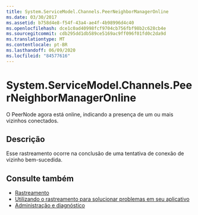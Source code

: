 ```yaml
---
title: System.ServiceModel.Channels.PeerNeighborManagerOnline
ms.date: 03/30/2017
ms.assetid: b758d4e8-f54f-43a4-ae4f-4b98996d4c40
ms.openlocfilehash: dce1c0ad40998fcf9704cb756fbf98b2c628cb4e
ms.sourcegitcommit: cdb295dd1db589ce5169ac9ff096f01fd0c2da9d
ms.translationtype: MT
ms.contentlocale: pt-BR
ms.lasthandoff: 06/09/2020
ms.locfileid: "84577616"
---
```

# <a name="systemservicemodelchannelspeerneighbormanageronline"></a>System.ServiceModel.Channels.PeerNeighborManagerOnline
O PeerNode agora está online, indicando a presença de um ou mais vizinhos conectados.  
  
## <a name="description"></a>Descrição  
 Esse rastreamento ocorre na conclusão de uma tentativa de conexão de vizinho bem-sucedida.  
  
## <a name="see-also"></a>Consulte também

- [Rastreamento](index.md)
- [Utilizando o rastreamento para solucionar problemas em seu aplicativo](using-tracing-to-troubleshoot-your-application.md)
- [Administração e diagnóstico](../index.md)
